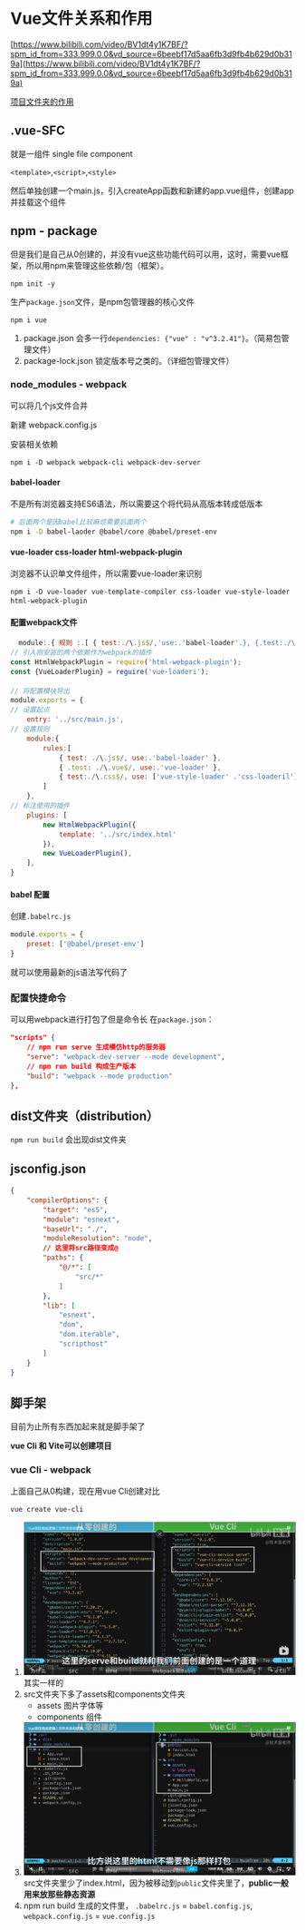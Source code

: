 # Vue文件关系和作用

[https://www.bilibili.com/video/BV1dt4y1K7BF/?spm_id_from=333.999.0.0&vd_source=6beebf17d5aa6fb3d9fb4b629d0b319a](https://www.bilibili.com/video/BV1dt4y1K7BF/?spm_id_from=333.999.0.0&vd_source=6beebf17d5aa6fb3d9fb4b629d0b319a)

[项目文件夹的作用](../Vue知识积累/项目文件夹的作用.md)

## .vue-SFC
就是一组件
single file component

`<template>`,`<script>`,`<style>`

然后单独创建一个main.js，引入createApp函数和新建的app.vue组件，创建app并挂载这个组件

## npm - package
但是我们是自己从0创建的，并没有vue这些功能代码可以用，这时，需要vue框架，所以用npm来管理这些依赖/包（框架）。

```
npm init -y
```

生产`package.json`文件，是npm包管理器的核心文件

```
npm i vue
```

1. package.json 会多一行`dependencies: {"vue" : "v^3.2.41"}`。（简易包管理文件）
2. package-lock.json 锁定版本号之类的。（详细包管理文件）

### node_modules - webpack
可以将几个js文件合并

新建 webpack.config.js

安装相关依赖
```
npm i -D webpack webpack-cli webpack-dev-server
```

#### babel-loader
不是所有浏览器支持ES6语法，所以需要这个将代码从高版本转成低版本

```bash
# 后面两个是因babel比较麻烦需要后面两个
npm i -D babel-laoder @babel/core @babel/preset-env
```

#### vue-loader css-loader html-webpack-plugin
浏览器不认识单文件组件，所以需要vue-loader来识别
```
npm i -D vue-loader vue-template-compiler css-loader vue-style-loader html-webpack-plugin
```

#### 配置webpack文件
```js
  module:.{ 规则 :.[ { test:./\.js$/,'use:.'babel-loader'.}, {.test:./\.vue$/,.use:.'vue-loader'.}, { test:./\.css$/,'use:.['vue-style-loader',.'css-loader'l}, 1 plugins::l new HtmlWebpackPlugin({ template: :./src/index .html' Y new VueLoaderPlugin(),
// 引入刚安装的两个依赖作为webpack的插件
const HtmlWebpackPlugin = require('html-webpack-plugin');
const {VueLoaderPlugin} = reguire('vue-loaderi');

// 将配置模块导出
module.exports = {
// 设置起点
    entry: '../src/main.js',
// 设置规则
    module:{
        rules:[ 
            { test: ./\.js$/, use:.'babel-loader' }, 
            { .test: ./\.vue$/, use:.'vue-loader' },
            { test:./\.css$/, use: ['vue-style-loader' .'css-loaderil']},
        ]
    },
// 标注使用的插件
    plugins: [
        new HtmlWebpackPlugin({ 
            template: '../src/index.html' 
        }),
        new VueLoaderPlugin(),
    ],
}
```

#### babel 配置
创建`.babelrc.js`

```js
module.exports = {
    preset: ['@babel/preset-env']
}
```

就可以使用最新的js语法写代码了

### 配置快捷命令
可以用webpack进行打包了但是命令长
在`package.json`：
```json
"scripts" {
    // npm run serve 生成模仿http的服务器
    "serve": "webpack-dev-server --mode development",
    // npm run build 构成生产版本
    "build": "webpack --mode production"
},
```

## dist文件夹（distribution）
`npm run build` 会出现dist文件夹

## jsconfig.json
```json
{
    "compilerOptions": { 
        "target": "es5", 
        "module": "esnext",
        "baseUrl": "./", 
        "moduleResolution": "node",
        // 这里将src路径变成@
        "paths": { 
            "@/*": [ 
                "src/*"
            ]
        }, 
        "lib": [ 
            "esnext",
            "dom", 
            "dom.iterable", 
            "scripthost"
        ]
    }
}
```

## 脚手架
目前为止所有东西加起来就是脚手架了

**vue Cli 和 Vite可以创建项目**

### vue Cli - webpack
上面自己从0构建，现在用vue Cli创建对比
```bash
vue create vue-cli
```
1. ![](2022-11-27-17-58-26.png)
    其实一样的
2. src文件夹下多了assets和components文件夹
   * assets 图片字体等
   * components 组件
3. ![](2022-11-27-18-00-58.png)
   src文件夹里少了index.html，因为被移动到`public`文件夹里了，**public一般用来放那些静态资源**
4. npm run build 生成的文件里， `.babelrc.js` = `babel.config.js`, `webpack.config.js` = `vue.config.js`